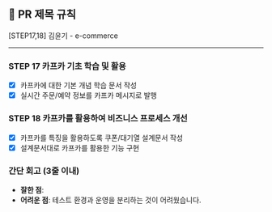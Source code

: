 ## :pushpin: PR 제목 규칙
[STEP17,18] 김윤기 - e-commerce

---
### STEP 17 카프카 기초 학습 및 활용
- [x] 카프카에 대한 기본 개념 학습 문서 작성
- [x] 실시간 주문/예약 정보를 카프카 메시지로 발행

### STEP 18 카프카를 활용하여 비즈니스 프로세스 개선
- [x] 카프카를 특징을 활용하도록 쿠폰/대기열 설계문서 작성
- [x] 설계문서대로 카프카를 활용한 기능 구현

### **간단 회고** (3줄 이내)
- **잘한 점**:
- **어려운 점**: 테스트 환경과 운영을 분리하는 것이 어려웠습니다.